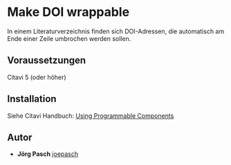 # Make DOI wrappable
In einem Literaturverzeichnis finden sich DOI-Adressen, die automatisch am Ende einer Zeile umbrochen werden sollen.

## Voraussetzungen
Citavi 5 (oder höher)

## Installation
Siehe Citavi Handbuch: [Using Programmable Components](https://www.citavi.com/programmable_components)

## Autor
* **Jörg Pasch** [joepasch](https://github.com/joepasch)
